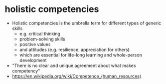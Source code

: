 # holistic competencies
- Holistic competencies is the umbrella term for different types of generic skills
    - e.g. critical thinking
    - problem-solving skills
    - positive values
    - and attitudes (e.g. resilience, appreciation for others)
    - which are essential for life-long learning and whole-person development
- "There is no clear and unique agreement about what makes competency" 
- https://en.wikipedia.org/wiki/Competence_(human_resources)
